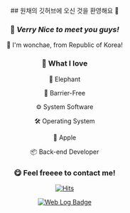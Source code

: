 <div align="center">
## 원채의 깃허브에 오신 것을 환영해요 👋

### 👀 *Verry Nice to meet you guys!*

🐘 I'm wonchae, from Republic of Korea!

### 🤍 What I love

🐘 Elephant

🚀 Barrier-Free

⚙ System Software

🛠 Operating System

🍎 Apple

📦 Back-end Developer

### 😋 Feel freeee to contact me!

[![Hits](https://hits.seeyoufarm.com/api/count/incr/badge.svg?url=https%3A%2F%2Fgithub.com%2Fgjbae1212%2Fhit-counter&count_bg=%23064635&title_bg=%23519259&icon=&icon_color=%23C2C2C2&title=Visitors&edge_flat=true)](https://hits.seeyoufarm.com)

[![Web Log Badge](http://img.shields.io/badge/-Web%20Log-black?style=flat-square&logo=github&link=https://ywonchae1.github.io/)](https://ywonchae1.github.io/)

</div>

<!--
**ywonchae1/ywonchae1** is a ✨ _special_ ✨ repository because its `README.md` (this file) appears on your GitHub profile.

Here are some ideas to get you started:

- 🔭 I’m currently working on ...
- 🌱 I’m currently learning ...
- 👯 I’m looking to collaborate on ...
- 🤔 I’m looking for help with ...
- 💬 Ask me about ...
- 📫 How to reach me: ...
- 😄 Pronouns: ...
- ⚡ Fun fact: ...
-->
